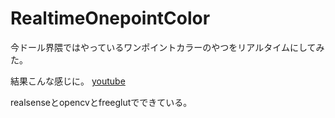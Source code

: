 # RealtimeOnepointColor
今ドール界隈ではやっているワンポイントカラーのやつをリアルタイムにしてみた。

結果こんな感じに。
[youtube](https://youtu.be/RHJHiQ1TiyQ)

realsenseとopencvとfreeglutでできている。
